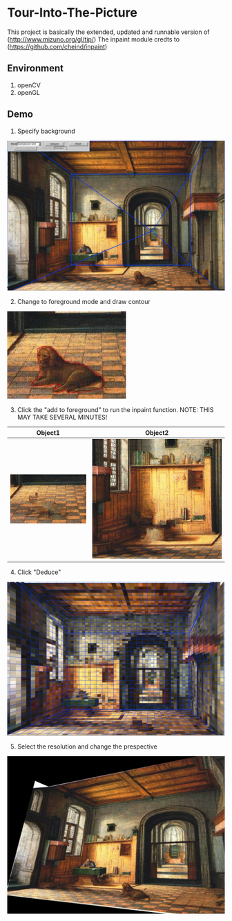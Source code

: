 # Tour-Into-The-Picture

This project is basically the extended, updated and runnable version of (http://www.mizuno.org/gl/tip/)
The inpaint module credts to (https://github.com/cheind/inpaint)

## Environment

1. openCV
2. openGL

## Demo

1. Specify background

![Line Mesh](/demo/demo1.JPG?raw=true)

2. Change to foreground mode and draw contour

![Contour](/demo/demo2.JPG?raw=true)

3. Click the "add to foreground" to run the inpaint function. NOTE: THIS MAY TAKE SEVERAL MINUTES!

| Object1         | Object2       |
| :-------------: |:-------------:|
| ![Lion](/demo/demo3.JPG?raw=true) | ![Human](/demo/demo4.JPG?raw=true) |

4. Click "Deduce"

![Deduce](/demo/demo5.JPG?raw=true)

5. Select the resolution and change the prespective

![Final](/demo/demo6.JPG?raw=true)
